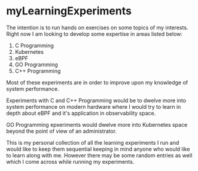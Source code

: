 # myLearningExperiments

The intention is to run hands on exercises on some topics of my interests. Right now I am looking to develop some expertise in areas listed below:
1. C Programming
2. Kubernetes
3. eBPF
4. GO Programming
5. C++ Programming

Most of these experiments are in order to improve upon my knowledge of system performance.

Experiments with C and C++ Programming would be to dwelve more into system performance on modern hardware where I would try to learn in depth about eBPF and it's application in observability space.

GO Programming epxeriments would dwelve more into Kubernetes space beyond the point of view of an administrator.

This is my personal collection of all the learning experiments I run and would like to keep them sequential keeping in mind anyone who would like to learn along with me. However there may be some random entries as well which I come across while running  my experiments.

